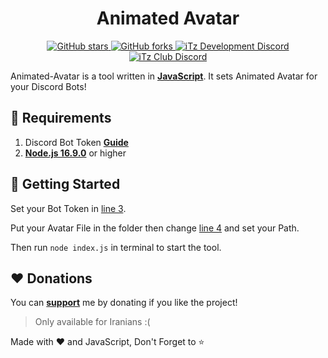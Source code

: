 <h1 align="center">Animated Avatar</h1>

<div align="center">
    <a href="https://github.com/iTzArshia/Animated-Avatar/stargazers"> <img src="https://img.shields.io/github/stars/iTzArshia/Animated-Avatar.svg" alt="GitHub stars"/> </a>
    <a href="https://github.com/iTzArshia/Animated-Avatar/network"> <img src="https://img.shields.io/github/forks/iTzArshia/Animated-Avatar.svg" alt="GitHub forks"/> </a>
    <a href="https://discord.gg/nKrBshQvcK"> <img src="https://badgen.net/discord/members/nKrBshQvcK" alt="iTz Development Discord"/> </a>
    <a href="https://discord.gg/8hr9CRqmfc"> <img src="https://badgen.net/discord/members/8hr9CRqmfc" alt="iTz Club Discord"/> </a>
</div>

Animated-Avatar is a tool written in **[JavaScript](https://www.javascript.com/)**. It sets Animated Avatar for your Discord Bots!
## 🚧 Requirements
1. Discord Bot Token **[Guide](https://discordjs.guide/preparations/setting-up-a-bot-application.html#creating-your-bot)**
2. **[Node.js 16.9.0](https://nodejs.org/en/download/)** or higher
## 🚀 Getting Started
Set your Bot Token in [line 3](https://github.com/iTzArshia/Animated-Avatar/blob/main/index.js#L3).

Put your Avatar File in the folder then change [line 4](https://github.com/iTzArshia/Animated-Avatar/blob/main/index.js#L4) and set your Path.

Then run `node index.js` in terminal to start the tool.
## ❤️ Donations
You can **[support](https://reymit.ir/itz_arshia)** me by donating if you like the project!
> Only available for Iranians :(

Made with ❤️ and JavaScript, Don't Forget to ⭐